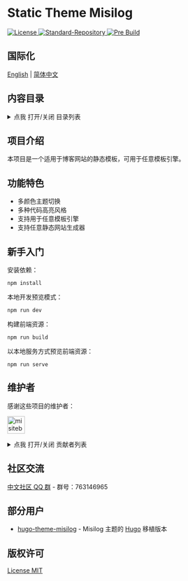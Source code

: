 # Static Theme Misilog

<!-- <p align="center">
  <img src="https://cdn.jsdelivr.net/gh/misitebao/standard-repository@main/logo.gif" height="300" />
</p> -->

<p align="left">
  <a href="https://github.com/misitebao/static-theme-misilog/blob/main/LICENSE">
    <img alt="License" src="https://img.shields.io/github/license/misitebao/static-theme-misilog?style=flat-square"/>
  </a>
  <a href="https://github.com/misitebao/standard-repository">
    <img alt="Standard-Repository" src="https://img.shields.io/badge/Readme--Style-standard--repository-brightgreen?style=flat-square&color=f83500"/>
  </a>
  <a href="https://github.com/misitebao/static-theme-misilog/actions/workflows/pre-build.yml">
    <img alt="Pre Build" src="https://img.shields.io/github/workflow/status/misitebao/static-theme-misilog/Pre%20Build%20%7C%20预构建/main?style=flat-square"/>
  </a>
</p>

<span id="nav-1"></span>

## 国际化

<!-- 这是多语言列表 -->

[English](README.md) | [简体中文](README.zh-Hans.md)

<span id="nav-2"></span>

## 内容目录

<details>
  <summary>点我 打开/关闭 目录列表</summary>

- [国际化](#nav-1)
- [内容目录](#nav-2)
- [项目介绍](#nav-3)
  - [官方网站](#nav-3-1)
  - [背景](#nav-3-2)
- [图形演示](#nav-4)
- [功能特色](#nav-5)
- [架构](#nav-6)
- [新手入门](#nav-7)
- [维护者](#nav-8)
- [贡献者](#nav-9)
- [社区交流](#nav-10)
- [部分用户](#nav-11)
- [发布记录](CHANGE.md)
- [捐赠者](#nav-12)
- [赞助商](#nav-13)
- [特别感谢](#nav-14)
- [版权许可](#nav-15)

</details>

<span id="nav-3"></span>

## 项目介绍

<!-- 在这里填写关于您的项目的详细介绍 -->

本项目是一个适用于博客网站的静态模板，可用于任意模板引擎。

<span id="nav-3-1"></span>

<!-- ### 官方网站 -->

<!-- 在此填写您项目的官网地址，包括主页、文档等。 -->

<span id="nav-3-2"></span>

<!-- ### 背景 -->

<!-- 这里填写项目创作背景 -->

<span id="nav-4"></span>

<!-- ## 图形演示 -->

<!-- 把你项目的demo放在这里，可以是具体的访问地址、图片截图、Gif或者视频等。 -->

<span id="nav-5"></span>

## 功能特色

<!-- 在此处填写您的项目的功能，通常是一个列表。 -->

- 多颜色主题切换
- 多种代码高亮风格
- 支持用于任意模板引擎
- 支持任意静态网站生成器

<span id="nav-6"></span>

<!-- ## 架构 -->

<!-- 在这里填写你的项目架构图或描述，你可以放置项目目录描述 -->

<span id="nav-7"></span>

## 新手入门

<!-- 在这里写下项目的详细说明，告诉用户如何使用你的项目。 -->

安装依赖：

`npm install`

本地开发预览模式：

`npm run dev`

构建前端资源：

`npm run build`

以本地服务方式预览前端资源：

`npm run serve`

<span id="nav-8"></span>

## 维护者

<!-- 这里填写项目作者的相关信息 -->

感谢这些项目的维护者：

<a href="https://github.com/misitebao"><img src="https://github.com/misitebao.png" width="40" height="40" alt="misitebao" title="misitebao"/></a>

<details>
  <summary>点我 打开/关闭 贡献者列表</summary>

- [米司特包](https://github.com/misitebao) - 项目作者，全栈工程师。

</details>

<span id="nav-9"></span>

<!-- ## 贡献者 -->

<!-- 这里填写项目贡献者列表，通常是列表，当然也可以用图片代替。 -->

<span id="nav-10"></span>

## 社区交流

<a target="_blank" href="https://qm.qq.com/cgi-bin/qm/qr?k=dBpHFuSL9wRZ7KSk84iRi780ScsOehhB&jump_from=webapi">中文社区 QQ 群</a> - 群号：763146965

<!-- 此处填写项目的线上线下交流地址，可以是即时通讯群、社区、讨论群等。 -->

<span id="nav-11"></span>

## 部分用户

<!-- 在此处填写项目的用户列表，并告诉访问者哪些用户正在使用您的项目。 -->

- [hugo-theme-misilog](https://github.com/misitebao/hugo-theme-misilog) - Misilog 主题的 [Hugo](https://github.com/gohugoio/hugo) 移植版本

<span id="nav-12"></span>

<!-- ## 捐赠者 -->

<!-- 在这里填写捐赠者名单 -->

<span id="nav-13"></span>

<!-- ## 赞助商 -->

<!-- 在这里填写赞助商名单 -->

<span id="nav-14"></span>

<!-- ## 特别感谢 -->

<!-- 在这里填写特别感谢名单，可以是任何人或事物。 -->

<span id="nav-15"></span>

## 版权许可

[License MIT](LICENSE)
